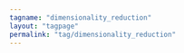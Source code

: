 ```yaml
---
tagname: "dimensionality_reduction"
layout: "tagpage"
permalink: "tag/dimensionality_reduction"
---
```

